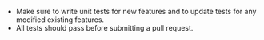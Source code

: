 - Make sure to write unit tests for new features and to update tests for any modified existing features.
- All tests should pass before submitting a pull request.